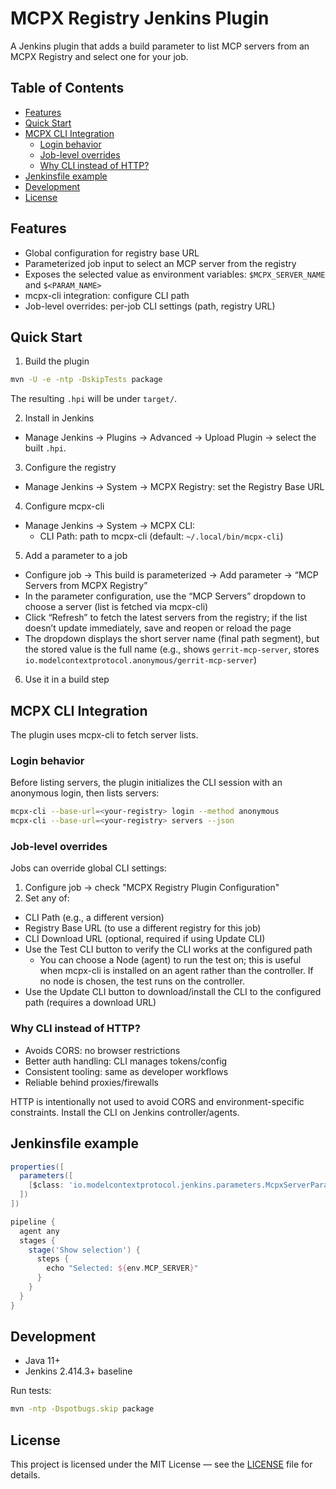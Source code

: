 # MCPX Registry Jenkins Plugin

A Jenkins plugin that adds a build parameter to list MCP servers from an MCPX Registry and select one for your job.

## Table of Contents

- [Features](#features)
- [Quick Start](#quick-start)
- [MCPX CLI Integration](#mcpx-cli-integration)
  - [Login behavior](#login-behavior)
  - [Job-level overrides](#job-level-overrides)
  - [Why CLI instead of HTTP?](#why-cli-instead-of-http)
- [Jenkinsfile example](#jenkinsfile-example)
- [Development](#development)
- [License](#license)

## Features

- Global configuration for registry base URL
- Parameterized job input to select an MCP server from the registry
- Exposes the selected value as environment variables: `$MCPX_SERVER_NAME` and `$<PARAM_NAME>`
- mcpx-cli integration: configure CLI path
- Job-level overrides: per-job CLI settings (path, registry URL)

## Quick Start

1) Build the plugin

```bash
mvn -U -e -ntp -DskipTests package
```

The resulting `.hpi` will be under `target/`.

2) Install in Jenkins
- Manage Jenkins → Plugins → Advanced → Upload Plugin → select the built `.hpi`.

3) Configure the registry
- Manage Jenkins → System → MCPX Registry: set the Registry Base URL

4) Configure mcpx-cli
- Manage Jenkins → System → MCPX CLI:
  - CLI Path: path to mcpx-cli (default: `~/.local/bin/mcpx-cli`)

5) Add a parameter to a job
- Configure job → This build is parameterized → Add parameter → “MCP Servers from MCPX Registry”
- In the parameter configuration, use the “MCP Servers” dropdown to choose a server (list is fetched via mcpx-cli)
- Click “Refresh” to fetch the latest servers from the registry; if the list doesn’t update immediately, save and reopen or reload the page
- The dropdown displays the short server name (final path segment), but the stored value is the full name (e.g., shows `gerrit-mcp-server`, stores `io.modelcontextprotocol.anonymous/gerrit-mcp-server`)

6) Use it in a build step

## MCPX CLI Integration

The plugin uses mcpx-cli to fetch server lists.

### Login behavior

Before listing servers, the plugin initializes the CLI session with an anonymous login, then lists servers:

```bash
mcpx-cli --base-url=<your-registry> login --method anonymous
mcpx-cli --base-url=<your-registry> servers --json
```

### Job-level overrides

Jobs can override global CLI settings:
1. Configure job → check "MCPX Registry Plugin Configuration"
2. Set any of:
  - CLI Path (e.g., a different version)
  - Registry Base URL (to use a different registry for this job)
  - CLI Download URL (optional, required if using Update CLI)
  - Use the Test CLI button to verify the CLI works at the configured path
    - You can choose a Node (agent) to run the test on; this is useful when mcpx-cli is installed on an agent rather than the controller. If no node is chosen, the test runs on the controller.
  - Use the Update CLI button to download/install the CLI to the configured path (requires a download URL)

### Why CLI instead of HTTP?

- Avoids CORS: no browser restrictions
- Better auth handling: CLI manages tokens/config
- Consistent tooling: same as developer workflows
- Reliable behind proxies/firewalls

HTTP is intentionally not used to avoid CORS and environment-specific constraints. Install the CLI on Jenkins controller/agents.

## Jenkinsfile example

```groovy
properties([
  parameters([
    [$class: 'io.modelcontextprotocol.jenkins.parameters.McpxServerParameterDefinition', name: 'MCP_SERVER', description: 'Select an MCP server', defaultServer: '']
  ])
])

pipeline {
  agent any
  stages {
    stage('Show selection') {
      steps {
        echo "Selected: ${env.MCP_SERVER}"
      }
    }
  }
}
```

## Development

- Java 11+
- Jenkins 2.414.3+ baseline

Run tests:

```bash
mvn -ntp -Dspotbugs.skip package
```

## License

This project is licensed under the MIT License — see the [LICENSE](LICENSE) file for details.

